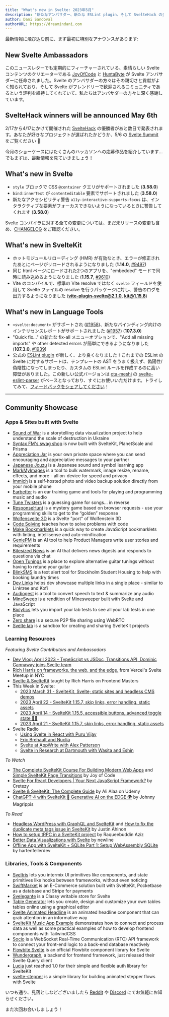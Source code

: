 ```yaml
---
title: "What's new in Svelte: 2023年5月"
description: "新たなアンバサダー、新たな ESLint plugin、そして SvelteHack の全応募を一挙公開"
author: Dani Sandoval
authorURL: https://dreamindani.com
---
```


最新情報に飛び込む前に、まず最初に特別なアナウンスがあります:

## New Svelte Ambassadors

このニュースレターでも定期的にフィーチャーされている、素晴らしい Svelte コンテンツのクリエーターである [JoyOfCode](https://www.youtube.com/@JoyofCodeDev) と [HuntaByte](https://www.youtube.com/@Huntabyte) が Svelte アンバサダーに任命されました。Svelte のアンバサダーの方々はその親切さと貢献がよく知られており、そして Svelte がフレンドリーで歓迎されるコミュニティであるという評判を維持してくれていて、私たちはアンバサダーの方々に深く感謝しています。

## SvelteHack winners will be announced May 6th

2/17から4/17にかけて開催された [SvelteHack](https://hack.sveltesociety.dev/) の優勝者があと数日で発表されます。あなたが好きなプロジェクトが選ばれたかどうか、5/6 の [Svelte Summit](https://www.sveltesummit.com/) をご覧ください 👀

今月のショーケースにはたくさんのハッカソンへの応募作品を紹介しています… でもまずは、最新情報を見ていきましょう！

## What's new in Svelte

- `style` ブロックで CSS `@container` クエリがサポートされました (**3.58.0**)
- `bind:innerText` が `contenteditable` 要素でサポートされました (**3.58.0**)
- 新たなアクセシビリティ警告 `a11y-interactive-supports-focus` は、インタラクティブな要素がフォーカスできないようになっているときに警告してくれます (**3.58.0**)

Svelte コンパイラに対する全ての変更については、まだ未リリースの変更も含め、[CHANGELOG](https://github.com/sveltejs/svelte/blob/master/CHANGELOG.md)  をご確認ください。

## What's new in SvelteKit

- ホットモジュールリローディング (HMR) が有効なとき、エラーが修正されたあとにページがリロードされるようになりました (**1.14.0**, [#9497](https://github.com/sveltejs/kit/pull/9497))
- 同じ html ページにロードされた2つのアプリを、"embedded" モードで同時に読み込めるようになりました (**1.15.7**, [#9610](https://github.com/sveltejs/kit/pull/9610))
- Vite のコンパイルで、標準の Vite resolve ではなく `svelte` フィールドを使用して Svelte ファイルの resolve を行うパッケージに対し、警告のログを出力するようになりました (**vite-plugin-svelte@2.1.0**, **kit@1.15.8**)

## What's new in Language Tools

- `<svelte:document>` がサポートされ ([#1958](https://github.com/sveltejs/language-tools/pull/1958))、新たなバインディング向けのインテリセンスレポートがサポートされました ([#1957](https://github.com/sveltejs/language-tools/pull/1957)) (**107.3.0**)
- "Quick fix..." の新たな fix-all メニューオプションで、"Add all missing imports" や other detected errors が簡単にできるようになりました (**107.3.0**, [#1939](https://github.com/sveltejs/language-tools/pull/1939))
- 公式の [ESLint plugin](https://github.com/sveltejs/eslint-plugin-svelte) が新しく、より良くなりました！これまでの ESLint の Svelte に対するサポートは、テンプレートの AST をうまく扱えず、偽陽性/偽陰性になってしまったり、カスタムの ESLint ルールを作成するのに高い障壁がありました。この新しい公式バージョンは [ota-meshi](https://github.com/ota-meshi) の [svelte-eslint-parser](https://github.com/sveltejs/svelte-eslint-parser) がベースとなっており、すぐにお使いいただけます。トライしてみて、[フィードバックをシェアしてください](https://github.com/sveltejs/eslint-plugin-svelte/issues)！

---

## Community Showcase

### Apps & Sites built with Svelte

- [Sound of War](https://soundofwar.art/) is a storytelling data visualization project to help understand the scale of destruction in Ukraine
- [Syntax FM's swag shop](https://swag.syntax.fm/) is now built with SvelteKit, PlanetScale and Prisma
- [Appreciation Jar](https://appreciation.place/) is your own private space where you can send encouraging and appreciative messages to your partner
- [Japanese Jouzu](https://jp-jouzu.netlify.app/) is a Japanese sound and symbol learning app
- [MarkMyImages](https://www.markmyimages.com/) is a tool to bulk watermark, image resize, rename, effects, and more - all on-device for speed and privacy
- [Immich](https://github.com/immich-app/immich) is a self-hosted photo and video backup solution directly from your mobile phone
- [Earbetter](https://github.com/ryanatkn/earbetter) is an ear training game and tools for playing and programming music and audio
- [Tune Twisters](https://tune-twisters.vercel.app/) is a guessing game for songs... in reverse
- [ResponseHunt](https://www.responsehunt.com/) is a mystery game based on browser requests - use your programming skills to get to the “golden” response
- [Wolfensvelte 3D](https://github.com/snuffyDev/Wolfensvelte-3D/) is a Svelte "port" of Wolfenstein 3D
- [Code Solving](https://code-svelte.vercel.app/) teaches how to solve problems with code
- [Make Bookmarklets](https://make-bookmarklets.com/) is a quick way to create JavaScript bookmarklets with linting, intellisense and auto-minification
- [GeniePM](https://genie.pm) is an AI tool to help Product Managers write user stories and requirements
- [Bitesized News](https://bitesized.news/) is an AI that delivers news digests and responds to questions via chat
- [Open Tunings](https://www.open-tunings.com/) is a place to explore alternative guitar tunings without having to retune your guitar
- [BlinkSMS](https://blinksms.se/#) is a text alert tool for Stockholm Student Housing to help with booking laundry times
- [Dev Links](https://github.com/killswitchh/dev-links) helps dev showcase multiple links in a single place - similar to Linktree and Kofi
- [Audiogest](https://audiogest.app/) is a tool to convert speech to text & summarize any audio
- [MineSweep](https://alecames.com/minesweep) is a rendition of Minesweeper built with Svelte and JavaScript
- [Biolytics](https://biolytics.app/) lets you import your lab tests to see all your lab tests in one place
- [Zero share](https://github.com/ntsd/zero-share) is a secure P2P file sharing using WebRTC
- [Svelte lab](https://www.sveltelab.dev/) is a sandbox for creating and sharing SvelteKit projects

### Learning Resources

_Featuring Svelte Contributors and Ambassadors_

- [Dev Vlog: April 2023 - TypeScript vs JSDoc, Transitions API, Dominic Gannaway joins Svelte team](https://www.youtube.com/watch?v=MJHO6FSioPI)
- [Rich Harris on frameworks, the web, and the edge.](https://www.youtube.com/watch?v=uXCipjbcQfM) from Vercel's Svelte Meetup in NYC
- [Svelte & SvelteKit](https://frontendmasters.com/workshops/svelte-sveltekit/) taught by Rich Harris on Frontend Masters
- This Week in Svelte:
  - [2023 March 31 - SvelteKit, Svelte; static sites and headless CMS demos](https://www.youtube.com/watch?v=-YjLubiieYs)
  - [2023 April 22 - SvelteKit 1.15.7, skip links, error handling, static assets](https://www.youtube.com/watch?v=SCMosMo85_8)
  - [2023 April 14 - SvelteKit 1.15.5, accessible buttons, advanced toggle state 🧪🔥](https://www.youtube.com/watch?v=H2kOO5mvUQs)
  - [2023 April 21 - SvelteKit 1.15.7, skip links, error handling, static assets](https://www.youtube.com/watch?v=SCMosMo85_8)
- Svelte Radio
  - [Using Svelte in React with Puru Vijay](https://www.svelteradio.com/episodes/using-svelte-in-react-with-puru-vijay)
  - [Eric Brehault and Nuclia](https://www.svelteradio.com/episodes/eric-brehault-and-nuclia)
  - [Svelte at AppWrite with Alex Patterson](https://www.svelteradio.com/episodes/svelte-at-appwrite-with-alex-patterson)
  - [Svelte in Research at Dartmouth with Wasita and Eshin](https://www.svelteradio.com/episodes/svelte-in-research-at-dartmouth-with-wasita-and-eshin)

_To Watch_

- [The Complete SvelteKit Course For Building Modern Web Apps](https://www.youtube.com/watch?v=MoGkX4RvZ38) and [Simple SvelteKit Page Transitions](https://www.youtube.com/watch?v=gkw1wFIXM_8) by Joy of Code
- [Svelte For React Developers | Your Next JavaScript Framework?](https://www.youtube.com/watch?v=smqE0y0z0CA) by Cretezy
- [Svelte & SvelteKit: The Complete Guide](https://www.udemy.com/course/svelte-and-sveltekit/?ranMID=39197&ranEAID=msYS1Nvjv4c&ranSiteID=msYS1Nvjv4c-oN6aTXp3jgDgUps8JCGxcg&LSNPUBID=msYS1Nvjv4c&utm_source=aff-campaign&utm_medium=udemyads) by Ali Alaa on Udemy
- [ChatGPT-4 with SvelteKit 🤖 Generative AI on the EDGE 🌍](https://www.youtube.com/watch?v=Uw5GZg96kD8) by Johnny Magrippis

_To Read_

- [Headless WordPress with GraphQL and SvelteKit](https://www.okupter.com/blog/headless-wordpress-graphql-sveltekit) and [How to fix the duplicate meta tags issue in SvelteKit](https://www.okupter.com/blog/sveltekit-fix-duplicate-metatags-issue) by Justin Ahinon
- [How to setup tRPC in a SvelteKit project](https://raqueebuddinaziz.com/blog/how-to-setup-trpc-in-a-sveltekit-project/) by Raqueebuddin Aziz
- [Better Data Visualizations with Svelte](https://www.newline.co/courses/better-data-visualizations-with-svelte/welcome) by newline
- [Offline App with SvelteKit + SQLite Part 1: Setup WebAssembly SQLite](https://www.youtube.com/watch?v=Uvnzwp72Ze8) by hartenfellerdev

### Libraries, Tools & Components

- [Sveltris](https://github.com/mokshit06/sveltris) lets you intermix UI primitives like components, and state primitives like hooks between frameworks, without even noticing
- [SwiftMarket](https://github.com/SwiftMarket/swiftmarket-sveltekit) is an E-Commerce solution built with SvelteKit, Pocketbase as a database and Stripe for payments
- [Svelegante](https://www.npmjs.com/package/svelegante) is a Classy writable store for Svelte
- [Table Generator](https://www.table-generator.de/) lets you create, design and customize your own tables tables online using a graphical editor
- [Svelte Animated Headline](https://www.npmjs.com/package/svelte-animated-headline) is an animated headline component that can grab attention in an informative way
- [SvelteKit Music App Example](https://github.com/tguelcan/music) demonstrates how to connect and process data as well as some practical examples of how to develop frontend components with TailwindCSS
- [Socio](https://www.npmjs.com/package/socio) is a WebSocket Real-Time Communication (RTC) API framework to connect your front-end logic to a back-end database reactively
- [Flowbite Svelte](https://flowbite-svelte.com/) is an official Flowbite component library for Svelte
- [Wundergraph](https://wundergraph.com/blog/introducing_svelte_query_client), a backend for frontend framework, just released their Svelte Query client
- [Lucia](https://lucia-auth.com/blog/lucia-1) just reached 1.0 for their simple and flexible auth library for SvelteKit
- [svelte-stepper](https://github.com/efstajas/svelte-stepper) is a simple library for building animated stepper flows with Svelte

いつも通り、見落としなどございましたら [Reddit](https://www.reddit.com/r/sveltejs/) や [Discord](https://discord.gg/svelte) にてお気軽にお知らせください。

また次回お会いしましょう！
